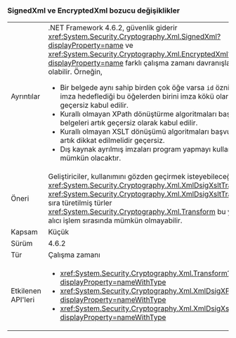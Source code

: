 ### <a name="signedxml-and-encryptedxml-breaking-changes"></a>SignedXml ve EncryptedXml bozucu değişiklikler

|   |   |
|---|---|
|Ayrıntılar|.NET Framework 4.6.2, güvenlik giderir <xref:System.Security.Cryptography.Xml.SignedXml?displayProperty=name> ve <xref:System.Security.Cryptography.Xml.EncryptedXml?displayProperty=name> farklı çalışma zamanı davranışları neden olabilir. Örneğin,<ul><li>Bir belgede aynı sahip birden çok öğe varsa <code>id</code> özniteliğini ve bir imza hedeflediği bu öğelerden birini imza kökü olarak belge artık geçersiz kabul edilir.</li><li>Kurallı olmayan XPath dönüştürme algoritmaları başvurular belgeleri artık geçersiz olarak kabul edilir.</li><li>Kurallı olmayan XSLT dönüşümü algoritmaları başvurular belgeleri artık dikkat edilmelidir geçersiz.</li><li>Dış kaynak ayrılmış imzaları program yapmayı kullanımı yapmanız mümkün olacaktır.</li></ul>|
|Öneri|Geliştiriciler, kullanımını gözden geçirmek isteyebileceğiniz <xref:System.Security.Cryptography.Xml.XmlDsigXsltTransform> ve <xref:System.Security.Cryptography.Xml.XmlDsigXsltTransform>, yanı sıra türetilmiş türler <xref:System.Security.Cryptography.Xml.Transform> bu yana belge alıcı işlem sırasında mümkün olmayabilir.|
|Kapsam|Küçük|
|Sürüm|4.6.2|
|Tür|Çalışma zamanı|
|Etkilenen API'leri|<ul><li><xref:System.Security.Cryptography.Xml.Transform?displayProperty=nameWithType></li><li><xref:System.Security.Cryptography.Xml.XmlDsigXPathTransform?displayProperty=nameWithType></li><li><xref:System.Security.Cryptography.Xml.XmlDsigXsltTransform?displayProperty=nameWithType></li></ul>|


